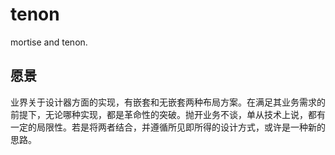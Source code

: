 # tenon

mortise and tenon.

## 愿景

业界关于设计器方面的实现，有嵌套和无嵌套两种布局方案。在满足其业务需求的前提下，无论哪种实现，都是革命性的突破。抛开业务不谈，单从技术上说，都有一定的局限性。若是将两者结合，并遵循所见即所得的设计方式，或许是一种新的思路。
